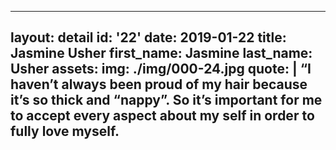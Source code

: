 ---
layout: detail
id: '22'
date: 2019-01-22
title: Jasmine Usher
first_name: Jasmine 
last_name: Usher
assets:
  img: ./img/000-24.jpg
quote: |
  “I haven’t always been proud of my hair because it’s so thick and “nappy”. So it’s important for me to accept every aspect about my self in order to fully love myself.
  ---
